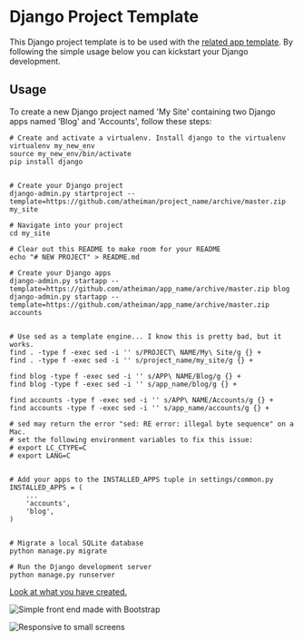 # Django Project Template

This Django project template is to be used with the [related app template](https://github.com/atheiman/app_name). By following the simple usage below you can kickstart your Django development.

## Usage

To create a new Django project named 'My Site' containing two Django apps named 'Blog' and 'Accounts', follow these steps:

```shell
# Create and activate a virtualenv. Install django to the virtualenv
virtualenv my_new_env
source my_new_env/bin/activate
pip install django


# Create your Django project
django-admin.py startproject --template=https://github.com/atheiman/project_name/archive/master.zip my_site

# Navigate into your project
cd my_site

# Clear out this README to make room for your README
echo "# NEW PROJECT" > README.md

# Create your Django apps
django-admin.py startapp --template=https://github.com/atheiman/app_name/archive/master.zip blog
django-admin.py startapp --template=https://github.com/atheiman/app_name/archive/master.zip accounts


# Use sed as a template engine... I know this is pretty bad, but it works.
find . -type f -exec sed -i '' s/PROJECT\ NAME/My\ Site/g {} +
find . -type f -exec sed -i '' s/project_name/my_site/g {} +

find blog -type f -exec sed -i '' s/APP\ NAME/Blog/g {} +
find blog -type f -exec sed -i '' s/app_name/blog/g {} +

find accounts -type f -exec sed -i '' s/APP\ NAME/Accounts/g {} +
find accounts -type f -exec sed -i '' s/app_name/accounts/g {} +

# sed may return the error "sed: RE error: illegal byte sequence" on a Mac.
# set the following environment variables to fix this issue:
# export LC_CTYPE=C
# export LANG=C


# Add your apps to the INSTALLED_APPS tuple in settings/common.py
INSTALLED_APPS = (
    ...
    'accounts',
    'blog',
)


# Migrate a local SQLite database
python manage.py migrate

# Run the Django development server
python manage.py runserver
```

[Look at what you have created.](http://127.0.0.1:8000/some_application/)

![Simple front end made with Bootstrap](http://i.imgur.com/4eOf1oH.png)

![Responsive to small screens](http://i.imgur.com/Yx2wf2e.png)
